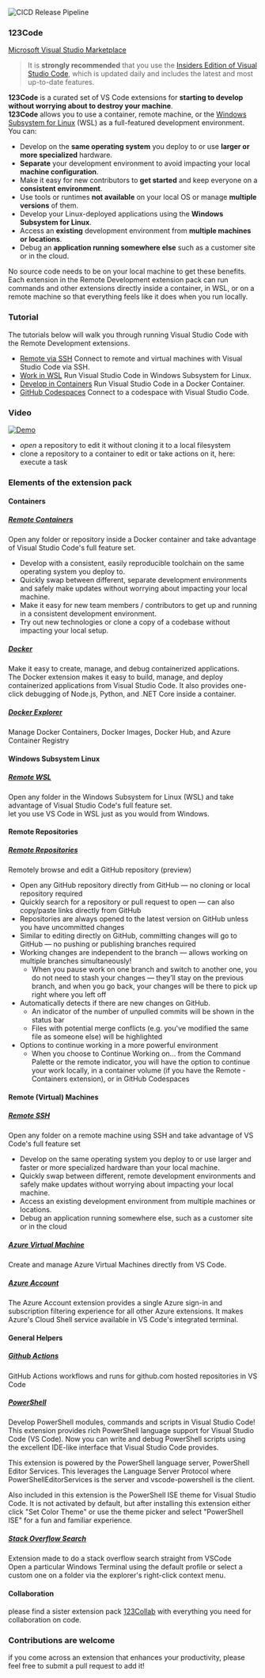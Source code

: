 ![CICD Release Pipeline](https://github.com/the-cognitiveservices-ninja/123Code/actions/workflows/main.yml/badge.svg)

### 123Code

[Microsoft Visual Studio Marketplace](https://marketplace.visualstudio.com/items?itemName=holgerimbery.123code)  

> It is **strongly recommended** that you use the [Insiders Edition of Visual Studio Code](https://code.visualstudio.com/insiders/), which is updated daily and includes the latest and most up-to-date features.  

**123Code** is a curated set of VS Code extensions for **starting to develop without worrying about to destroy your machine**.  
**123Code** allows you to use a container, remote machine, or the [Windows Subsystem for Linux](https://docs.microsoft.com/windows/wsl) (WSL) as a full-featured development environment. You can:

* Develop on the **same operating system** you deploy to or use **larger or more specialized** hardware.
* **Separate** your development environment to avoid impacting your local **machine configuration**.
* Make it easy for new contributors to **get started** and keep everyone on a **consistent environment**.
* Use tools or runtimes **not available** on your local OS or manage **multiple versions** of them.
* Develop your Linux-deployed applications using the **Windows Subsystem for Linux**.
* Access an **existing** development environment from **multiple machines or locations**.
* Debug an **application running somewhere else** such as a customer site or in the cloud.

No source code needs to be on your local machine to get these benefits. Each extension in the Remote Development extension pack can run commands and other extensions directly inside a container, in WSL, or on a remote machine so that everything feels like it does when you run locally.

### Tutorial

The tutorials below will walk you through running Visual Studio Code with the Remote Development extensions.

* [Remote via SSH](https://code.visualstudio.com/docs/remote/ssh-tutorial)
  Connect to remote and virtual machines with Visual Studio Code via SSH.
* [Work in WSL](https://code.visualstudio.com/docs/remote/wsl-tutorial)
  Run Visual Studio Code in Windows Subsystem for Linux.
* [Develop in Containers](https://code.visualstudio.com/docs/remote/containers-tutorial)
  Run Visual Studio Code in a Docker Container.
* [GitHub Codespaces](https://docs.github.com/github/developing-online-with-codespaces/using-codespaces-in-visual-studio-code)
  Connect to a codespace with Visual Studio Code.

### Video

[![Demo](https://j.gifs.com/MZ9ElB.gif)](https://www.youtube.com/watch?v=8CSLgsIS_2k)  

* *open* a repository to edit it without cloning it to a local filesystem
* clone a repository to a container to edit or take actions on it, here: execute a task  

### Elements of the extension pack

#### Containers

##### [Remote Containers](https://marketplace.visualstudio.com/items?itemName=ms-vscode-remote.remote-containers)

Open any folder or repository inside a Docker container and take advantage of Visual Studio Code's full feature set. <br>

* Develop with a consistent, easily reproducible toolchain on the same operating system you deploy to.
* Quickly swap between different, separate development environments and safely make updates without worrying about impacting your local machine.
* Make it easy for new team members / contributors to get up and running in a consistent development environment.
* Try out new technologies or clone a copy of a codebase without impacting your local setup.

##### [Docker](https://marketplace.visualstudio.com/items?itemName=ms-azuretools.vscode-docker)

Make it easy to create, manage, and debug containerized applications.
<br>
The Docker extension makes it easy to build, manage, and deploy containerized applications from Visual Studio Code. It also provides one-click debugging of Node.js, Python, and .NET Core inside a container.

##### [Docker Explorer](https://marketplace.visualstudio.com/items?itemName=formulahendry.docker-explorer)

Manage Docker Containers, Docker Images, Docker Hub, and Azure Container Registry

#### Windows Subsystem Linux

##### [Remote WSL](https://marketplace.visualstudio.com/items?itemName=ms-vscode-remote.remote-wsl)

Open any folder in the Windows Subsystem for Linux (WSL) and take advantage of Visual Studio Code's full feature set.
<br>
let you use VS Code in WSL just as you would from Windows.

#### Remote Repositories

##### [Remote Repositories](https://marketplace.visualstudio.com/items?itemName=GitHub.remotehub-insiders)  

Remotely browse and edit a GitHub repository (preview)
<br>

* Open any GitHub repository directly from GitHub — no cloning or local repository required
* Quickly search for a repository or pull request to open — can also copy/paste links directly from GitHub
* Repositories are always opened to the latest version on GitHub unless you have uncommitted changes
* Similar to editing directly on GitHub, committing changes will go to GitHub — no pushing or publishing branches required
* Working changes are independent to the branch — allows working on multiple branches simultaneously!
  * When you pause work on one branch and switch to another one, you do not need to stash your changes — they’ll stay on the previous branch, and when you go back, your changes will be there to pick up right where you left off
* Automatically detects if there are new changes on GitHub.
  * An indicator of the number of unpulled commits will be shown in the status bar
  * Files with potential merge conflicts (e.g. you've modified the same file as someone else) will be highlighted
* Options to continue working in a more powerful environment
  * When you choose to Continue Working on... from the Command Palette or the remote indicator, you will have the option to continue your work locally, in a container volume (if you have the Remote - Containers extension), or in GitHub Codespaces

#### Remote (Virtual) Machines

##### [Remote SSH](https://marketplace.visualstudio.com/items?itemName=ms-vscode-remote.remote-ssh)

Open any folder on a remote machine using SSH and take advantage of VS Code's full feature set
<br>

* Develop on the same operating system you deploy to or use larger and faster or more specialized hardware than your local machine.
* Quickly swap between different, remote development environments and safely make updates without worrying about impacting your local machine.
* Access an existing development environment from multiple machines or locations.
* Debug an application running somewhere else, such as a customer site or in the cloud

##### [Azure Virtual Machine](https://marketplace.visualstudio.com/items?itemName=ms-azuretools.vscode-azurevirtualmachines)

Create and manage Azure Virtual Machines directly from VS Code.

##### [Azure Account](https://marketplace.visualstudio.com/items?itemName=ms-vscode.azure-account)

The Azure Account extension provides a single Azure sign-in and subscription filtering experience for all other Azure extensions. It makes Azure's Cloud Shell service available in VS Code's integrated terminal.

#### General Helpers

##### [Github Actions](https://marketplace.visualstudio.com/items?itemName=cschleiden.vscode-github-actions)

GitHub Actions workflows and runs for github.com hosted repositories in VS Code

##### [PowerShell](https://marketplace.visualstudio.com/items?itemName=ms-vscode.PowerShell)

Develop PowerShell modules, commands and scripts in Visual Studio Code!
<br>
This extension provides rich PowerShell language support for Visual Studio Code (VS Code). Now you can write and debug PowerShell scripts using the excellent IDE-like interface that Visual Studio Code provides.

This extension is powered by the PowerShell language server, PowerShell Editor Services. This leverages the Language Server Protocol where PowerShellEditorServices is the server and vscode-powershell is the client.

Also included in this extension is the PowerShell ISE theme for Visual Studio Code. It is not activated by default, but after installing this extension either click "Set Color Theme" or use the theme picker and select "PowerShell ISE" for a fun and familiar experience.

##### [Stack Overflow Search](https://marketplace.visualstudio.com/items?itemName=gcrev93.StackSearchExt)  

Extension made to do a stack overflow search straight from VSCode
<br>
Open a particular Windows Terminal using the default profile or select a custom one on a folder via the explorer's right-click context menu.

#### Collaboration

please find a sister extension pack [123Collab](https://marketplace.visualstudio.com/items?itemName=holgerimbery.123collab) with everything you need for collaboration on code.

### Contributions are welcome

if you come across an extension that enhances your productivity, please feel free to submit a pull request to add it!
